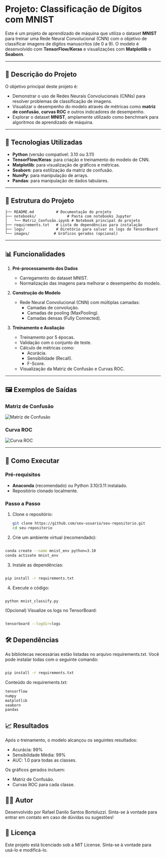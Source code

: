 # Projeto: Classificação de Dígitos com MNIST

Este é um projeto de aprendizado de máquina que utiliza o dataset **MNIST** para treinar uma Rede Neural Convolucional (CNN) com o objetivo de classificar imagens de dígitos manuscritos (de 0 a 9). O modelo é desenvolvido com **TensorFlow/Keras** e visualizações com **Matplotlib** e **Seaborn**.

---

## 📝 Descrição do Projeto

O objetivo principal deste projeto é:
- Demonstrar o uso de Redes Neurais Convolucionais (CNNs) para resolver problemas de classificação de imagens.
- Visualizar o desempenho do modelo através de métricas como **matriz de confusão**, **curvas ROC** e outros indicadores de desempenho.
- Explorar o dataset **MNIST**, amplamente utilizado como benchmark para algoritmos de aprendizado de máquina.

---

## 🚀 Tecnologias Utilizadas

- **Python** (versão compatível: 3.10 ou 3.11)
- **TensorFlow/Keras**: para criação e treinamento do modelo de CNN.
- **Matplotlib**: para visualização de gráficos e métricas.
- **Seaborn**: para estilização da matriz de confusão.
- **NumPy**: para manipulação de arrays.
- **Pandas**: para manipulação de dados tabulares.

---

## 📂 Estrutura do Projeto

```plaintext
├── README.md          # Documentação do projeto
├── notebooks/              # Pasta com notebooks Jupyter
│   └── Matriz_Confusão.ipynb # Notebook principal do projeto
├── requirements.txt   # Lista de dependências para instalação
├── logs/              # Diretório para salvar os logs do TensorBoard
└── images/           # Gráficos gerados (opcional)
```

---

## 📊 Funcionalidades

1. **Pré-processamento dos Dados**
   - Carregamento do dataset MNIST.
   - Normalização das imagens para melhorar o desempenho do modelo.

2. **Construção do Modelo**
   - Rede Neural Convolucional (CNN) com múltiplas camadas:
     - Camadas de convolução.
     - Camadas de pooling (MaxPooling).
     - Camadas densas (Fully Connected).

3. **Treinamento e Avaliação**
   - Treinamento por 5 épocas.
   - Validação com o conjunto de teste.
   - Cálculo de métricas como:
     - Acurácia.
     - Sensibilidade (Recall).
     - F-Score.
   - Visualização da Matriz de Confusão e Curvas ROC.

---

## 🖼️ Exemplos de Saídas

### Matriz de Confusão
![Matriz de Confusão](outputs/confusion_matrix.png)

### Curva ROC
![Curva ROC](outputs/roc_curve.png)

---

## 🔧 Como Executar

### Pré-requisitos

- **Anaconda** (recomendado) ou Python 3.10/3.11 instalado.
- Repositório clonado localmente.

### Passo a Passo

1. Clone o repositório:
   ```bash
   git clone https://github.com/seu-usuario/seu-repositorio.git
   cd seu-repositorio
2. Crie um ambiente virtual (recomendado):

```bash

conda create --name mnist_env python=3.10
conda activate mnist_env
```

3. Instale as dependências:

```bash

pip install -r requirements.txt
```

4. Execute o código:

```bash

python mnist_classify.py
```

(Opcional) Visualize os logs no TensorBoard:

```bash

tensorboard --logdir=logs
```

## 🛠️ Dependências
As bibliotecas necessárias estão listadas no arquivo requirements.txt. Você pode instalar todas com o seguinte comando:

```bash

pip install -r requirements.txt
```

Conteúdo do requirements.txt:

```bash
tensorflow
numpy
matplotlib
seaborn
pandas
```

## 📈 Resultados

Após o treinamento, o modelo alcançou os seguintes resultados:

- Acurácia: 99%
- Sensibilidade Média: 99%
- AUC: 1.0 para todas as classes.

Os gráficos gerados incluem:

- Matriz de Confusão.
- Curvas ROC para cada classe.

## 👩‍💻 Autor
Desenvolvido por Rafael Danilo Santos Bortoluzzi. Sinta-se à vontade para entrar em contato em caso de dúvidas ou sugestões!

## 📜 Licença
Este projeto está licenciado sob a MIT License. Sinta-se à vontade para usá-lo e modificá-lo.



